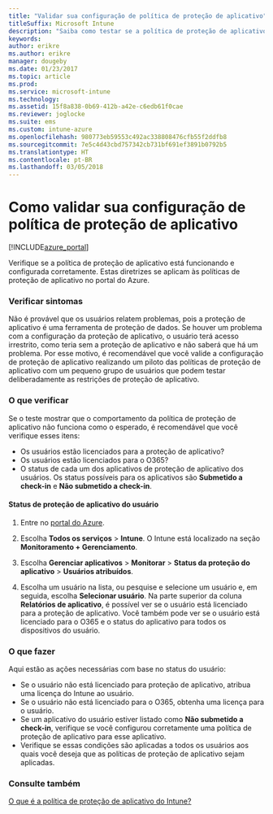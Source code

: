 ```yaml
---
title: "Validar sua configuração de política de proteção de aplicativo"
titleSuffix: Microsoft Intune
description: "Saiba como testar se a política de proteção de aplicativo está configurada e funcionando corretamente."
keywords: 
author: erikre
ms.author: erikre
manager: dougeby
ms.date: 01/23/2017
ms.topic: article
ms.prod: 
ms.service: microsoft-intune
ms.technology: 
ms.assetid: 15f8a838-0b69-412b-a42e-c6edb61f0cae
ms.reviewer: joglocke
ms.suite: ems
ms.custom: intune-azure
ms.openlocfilehash: 980773eb59553c492ac338808476cfb55f2ddfb8
ms.sourcegitcommit: 7e5c4d43cbd757342cb731bf691ef3891b0792b5
ms.translationtype: HT
ms.contentlocale: pt-BR
ms.lasthandoff: 03/05/2018
---
```

# <a name="how-to-validate-your-app-protection-policy-setup"></a>Como validar sua configuração de política de proteção de aplicativo

[!INCLUDE[azure_portal](./includes/azure_portal.md)]


Verifique se a política de proteção de aplicativo está funcionando e configurada corretamente. Estas diretrizes se aplicam às políticas de proteção de aplicativo no portal do Azure.

### <a name="checking-for-symptoms"></a>Verificar sintomas
Não é provável que os usuários relatem problemas, pois a proteção de aplicativo é uma ferramenta de proteção de dados. Se houver um problema com a configuração da proteção de aplicativo, o usuário terá acesso irrestrito, como teria sem a proteção de aplicativo e não saberá que há um problema. Por esse motivo, é recomendável que você valide a configuração de proteção de aplicativo realizando um piloto das políticas de proteção de aplicativo com um pequeno grupo de usuários que podem testar deliberadamente as restrições de proteção de aplicativo.


### <a name="what-to-check"></a>O que verificar

Se o teste mostrar que o comportamento da política de proteção de aplicativo não funciona como o esperado, é recomendável que você verifique esses itens:

- Os usuários estão licenciados para a proteção de aplicativo?
- Os usuários estão licenciados para o O365?
- O status de cada um dos aplicativos de proteção de aplicativo dos usuários. Os status possíveis para os aplicativos são **Submetido a check-in** e **Não submetido a check-in**.

#### <a name="user-app-protection-status"></a>Status de proteção de aplicativo do usuário
1. Entre no [portal do Azure](https://portal.azure.com).
2. Escolha **Todos os serviços** > **Intune**. O Intune está localizado na seção **Monitoramento + Gerenciamento**.
1. Escolha **Gerenciar aplicativos** > **Monitorar** >  **Status da proteção do aplicativo** > **Usuários atribuídos**.

2. Escolha um usuário na lista, ou pesquise e selecione um usuário e, em seguida, escolha **Selecionar usuário**. Na parte superior da coluna **Relatórios de aplicativo**, é possível ver se o usuário está licenciado para a proteção de aplicativo. Você também pode ver se o usuário está licenciado para o O365 e o status do aplicativo para todos os dispositivos do usuário.



### <a name="what-to-do"></a>O que fazer
Aqui estão as ações necessárias com base no status do usuário:

- Se o usuário não está licenciado para proteção de aplicativo, atribua uma licença do Intune ao usuário.
- Se o usuário não está licenciado para o O365, obtenha uma licença para o usuário.
- Se um aplicativo do usuário estiver listado como **Não submetido a check-in**, verifique se você configurou corretamente uma política de proteção de aplicativo para esse aplicativo.
- Verifique se essas condições são aplicadas a todos os usuários aos quais você deseja que as políticas de proteção de aplicativo sejam aplicadas.

### <a name="see-also"></a>Consulte também

[O que é a política de proteção de aplicativo do Intune?](app-protection-policies.md)
